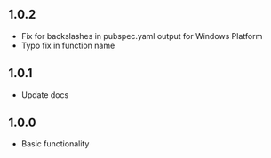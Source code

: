 ## 1.0.2

* Fix for backslashes in pubspec.yaml output for Windows Platform
* Typo fix in function name

## 1.0.1

* Update docs

## 1.0.0

* Basic functionality
